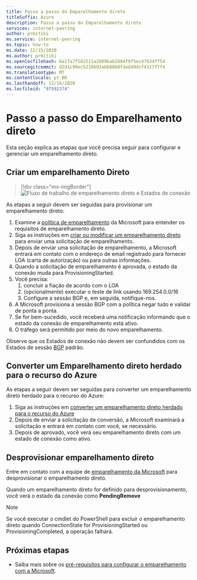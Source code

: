 ```yaml
---
title: Passo a passo do Emparelhamento direto
titleSuffix: Azure
description: Passo a passo do Emparelhamento direto
services: internet-peering
author: prmitiki
ms.service: internet-peering
ms.topic: how-to
ms.date: 12/15/2020
ms.author: prmitiki
ms.openlocfilehash: 6a1fa7f582511a2089bab2694f9f5ec47634ff54
ms.sourcegitcommit: d2d1c90ec5218b93abb80b8f3ed49dcf4327f7f4
ms.translationtype: MT
ms.contentlocale: pt-BR
ms.lasthandoff: 12/16/2020
ms.locfileid: "97592374"
---
```

# <a name="direct-peering-walkthrough"></a>Passo a passo do Emparelhamento direto

Esta seção explica as etapas que você precisa seguir para configurar e gerenciar um emparelhamento direto.

## <a name="create-a-direct-peering"></a>Criar um emparelhamento Direto
> [!div class="mx-imgBorder"]
> ![Fluxo de trabalho de emparelhamento direto e Estados de conexão](./media/direct-peering.png)

As etapas a seguir devem ser seguidas para provisionar um emparelhamento direto:
1. Examine a [política de emparelhamento](https://peering.azurewebsites.net/peering) da Microsoft para entender os requisitos de emparelhamento direto.
1. Siga as instruções em [criar ou modificar um emparelhamento direto](howto-direct-powershell.md) para enviar uma solicitação de emparelhamento.
1. Depois de enviar uma solicitação de emparelhamento, a Microsoft entrará em contato com o endereço de email registrado para fornecer LOA (carta de autorização) ou para outras informações.
1. Quando a solicitação de emparelhamento é aprovada, o estado da conexão muda para ProvisioningStarted.
1. Você precisa:
    1. concluir a fiação de acordo com o LOA
    1. (opcionalmente) executar o teste de link usando 169.254.0.0/16
    1. Configure a sessão BGP e, em seguida, notifique-nos.
1. A Microsoft provisiona a sessão BGP com a política negar tudo e validar de ponta a ponta.
1. Se for bem-sucedido, você receberá uma notificação informando que o estado da conexão de emparelhamento está ativo.
1. O tráfego será permitido por meio do novo emparelhamento.

Observe que os Estados de conexão não devem ser confundidos com os Estados de sessão [BGP](https://en.wikipedia.org/wiki/Border_Gateway_Protocol) padrão.

## <a name="convert-a-legacy-direct-peering-to-azure-resource"></a>Converter um Emparelhamento direto herdado para o recurso do Azure
As etapas a seguir devem ser seguidas para converter um emparelhamento direto herdado para o recurso do Azure:
1. Siga as instruções em [converter um emparelhamento direto herdado para o recurso do Azure](howto-legacy-direct-powershell.md)
1. Depois de enviar a solicitação de conversão, a Microsoft examinará a solicitação e entrará em contato com você, se necessário.
1. Depois de aprovado, você verá seu emparelhamento direto com um estado de conexão como ativo.

## <a name="deprovision-direct-peering"></a>Desprovisionar emparelhamento direto
Entre em contato com a equipe de [emparelhamento da Microsoft](mailto:peering@microsoft.com) para desprovisionar o emparelhamento direto.

Quando um emparelhamento direto for definido para desprovisionamento, você verá o estado da conexão como **PendingRemove**

> [!NOTE]
> Se você executar o cmdlet do PowerShell para excluir o emparelhamento direto quando ConnectionState for ProvisioningStarted ou ProvisioningCompleted, a operação falhará.

## <a name="next-steps"></a>Próximas etapas

* Saiba mais sobre os [pré-requisitos para configurar o emparelhamento com a Microsoft](prerequisites.md).
